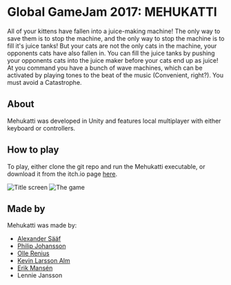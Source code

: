 # Global GameJam 2017: MEHUKATTI
All of your kittens have fallen into a juice-making machine! The only way to save them is to stop the machine, and the only way to stop the machine is to fill it's juice tanks! But your cats are not the only cats in the machine, your opponents cats have also fallen in. You can fill the juice tanks by pushing your opponents cats into the juice maker before your cats end up as juice! At you command you have a bunch of wave machines, which can be activated by playing tones to the beat of the music (Convenient, right?). You must avoid a Catastrophe.

## About
Mehukatti was developed in Unity and features local multiplayer with either keyboard or controllers.

## How to play
To play, either clone the git repo and run the Mehukatti executable, or download it from the itch.io page [here](temp).


![Title screen](http://ggj.s3.amazonaws.com/styles/game_content__wide/s3/games/screenshots/screenshot_1_43.png?itok=PSXDX0nr)
![The game](http://ggj.s3.amazonaws.com/styles/game_content__wide/s3/games/screenshots/screenshot_4_15.png?itok=LWJDVhIp)
## Made by
Mehukatti was made by:

- [Alexander Sääf](https://alexsaaf.github.io/)
- [Philip Johansson]()
- [Olle Renius]()
- [Kevin Larsson Alm]()
- [Erik Mansén]()
- Lennie Jansson

